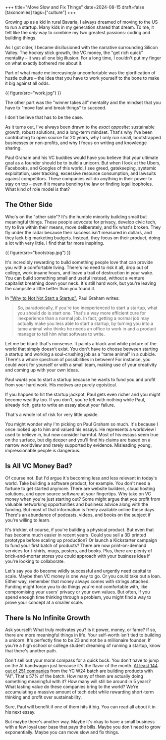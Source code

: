 +++
title="Move Slow and Fix Things"
date=2024-08-15
draft=false
[taxonomies]
tags=["culture"]
+++

Growing up as a kid in rural Bavaria, I always dreamed of moving to the US to run a startup.
Many kids in my generation shared that dream.
To me, it felt like the *only* way to combine my two greatest passions: coding and building things.

As I got older, I became disillusioned with the narrative surrounding Silicon Valley.
The hockey stick growth, the VC money, the "get rich quick" mentality &ndash; it was all one big illusion.
For a long time, I couldn't put my finger on what exactly bothered me about it.

Part of what made me increasingly uncomfortable was the glorification of hustle culture &ndash;
the idea that you have to work yourself to the bone to make it big against all odds.

{{ figure(src="work.jpg") }}

The other part was the "winner takes all" mentality and the mindset that you have to "move fast and break things" to succeed.

I don't believe that has to be the case.

As it turns out, I've always been drawn to the *exact opposite*:
sustainable growth, robust solutions, and a long-term mindset.
That's why I've been contributing to open source for 20 years, why I only run small, bootstrapped businesses or non-profits,
and why I focus on writing and knowledge sharing.

Paul Graham and his VC buddies would have you believe that your ultimate goal as a founder should be to build a unicorn.
But when I look at the Ubers, Facebooks, and Googles of this world, I see greed, gatekeeping, systemic exploitation, user tracking, 
excessive resource consumption, and lawsuits against competitors.
These companies will do anything in their power to stay on top &ndash; even if it means bending the law or finding legal loopholes.
What kind of role model is that?

## The Other Side

Who's on the "other side"?
It's the humble minority building small but meaningful things.
These people advocate for privacy, develop civic tech, try to live within their means, move deliberately, and fix what's broken.
They fly under the radar because their success isn't measured in dollars, and they lack big marketing budgets.
Instead, they focus on their product, doing a lot with very little.
I find that far more inspiring.

{{ figure(src="bootstrap.jpg") }}

It's incredibly rewarding to build something people love that can provide you with a comfortable living.
There's no need to risk it all, drop out of college, work insane hours, and leave a trail of destruction in your wake.
You can build something small and useful instead, without a venture capitalist breathing down your neck.
It's still hard work, but you're leaving the campsite a little better than you found it.

In ["Why to Not Not Start a Startup"](https://paulgraham.com/notnot.html), Paul Graham writes:

> So, paradoxically, if you're too inexperienced to start a startup, what you should do is start one. That's a way more efficient cure for inexperience than a normal job. In fact, getting a normal job may actually make you less able to start a startup, by turning you into a tame animal who thinks he needs an office to work in and a product manager to tell him what software to write.

Let me be blunt: that's nonsense. It paints a black and white picture of the world that simply doesn't exist.
You don't have to choose between starting a startup and working a soul-crushing job as a "tame animal" in a cubicle.
There's a whole spectrum of possibilities in between!
For instance, you could work for yourself or with a small team, making use of your creativity and coming up with your own ideas.

Paul *wants* you to start a startup because he wants to fund you and profit from your hard work. His motives are purely egoistical.

If you happen to hit the startup jackpot, Paul gets even richer and you might become wealthy too. If you don't, you're left with nothing while Paul, already rich, gets to write an essay about your failure.

That's a whole lot of risk for very little upside.

You might wonder why I'm picking on Paul Graham so much.
It's because I once looked up to him and valued his essays.
He represents a worldview I used to believe in, but now consider harmful.
Most of his essays seem true on the surface, but dig deeper and you'll find his claims are based on a narrow worldview and rarely supported by evidence.
Misleading young, impressionable people is dangerous.

## Is All VC Money Bad?

Of course not. But I'd argue it's becoming less and less relevant in today's world.
Take building a software product, for example. You don't need a fortune to get started anymore. There are website builders, cloud hosting solutions, and open source software at your fingertips.
Why take on VC money when you're just starting out?
Some might argue that you profit from valuable networking opportunities and business advice along with the funding.
But most of that information is freely available online these days. There's an abundance of podcasts, videos, and books on the subject if you're willing to learn.

It's trickier, of course, if you're building a physical product.
But even that has become much easier in recent years.
Could you sell a 3D printed prototype before scaling up production?
Or launch a Kickstarter campaign to fund your first batch of products?
There are now print-on-demand services for t-shirts, mugs, posters, and books.
Plus, there are plenty of brick-and-mortar stores you could approach with your business idea if you're looking to collaborate.

Let's say you do become wildly successful and urgently need capital to scale. Maybe then VC money is one way to go. Or you could take out a loan.
Either way, remember that money always comes with strings attached. 
Funding might force you to do things you're not comfortable with, like compromising your users' privacy or your own values.
But often, if you spend enough time thinking through a problem, you might find a way to prove your concept at a smaller scale.

## There Is No Infinite Growth

Ask yourself: What truly motivates you? Is it power, money, or fame?
If so, there are more meaningful things in life.
Your self-worth isn't tied to building a unicorn. 
It's perfectly fine to be 23 and not be a millionaire founder.
If you're a high school or college student dreaming of running a startup, know that there's another path.

Don't sell out your moral compass for a quick buck.
You don't have to jump on the AI bandwagon just because it's the flavor of the month.
[At least 144 out of 251 companies](https://www.ycombinator.com/companies?batch=W24&tags=Artificial%20Intelligence&tags=AI&tags=Generative%20AI&tags=AI%20Assistant) from the YC W24 batch are building products with "AI".
That's 57% of the batch.
How many of them are actually doing something meaningful with it?
How many will still be around in 5 years? What lasting value do these companies bring to the world?
We're accumulating a massive amount of tech debt while rewarding short-term thinking and profit over sustainability.

Sure, Paul will benefit if one of them hits it big. You can read all about it in his next essay.

But maybe there's another way.
Maybe it's okay to have a small business with a few loyal user base that pays the bills.
Maybe you don't need to grow exponentially.
Maybe you can move slow and fix things.